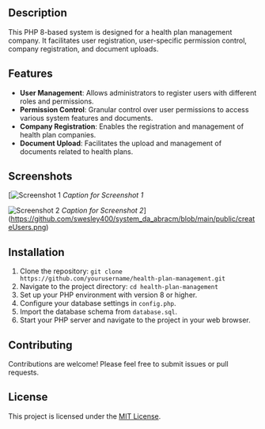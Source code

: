 
## Description
This PHP 8-based system is designed for a health plan management company. It facilitates user registration, user-specific permission control, company registration, and document uploads.

## Features
- **User Management**: Allows administrators to register users with different roles and permissions.
- **Permission Control**: Granular control over user permissions to access various system features and documents.
- **Company Registration**: Enables the registration and management of health plan companies.
- **Document Upload**: Facilitates the upload and management of documents related to health plans.

## Screenshots

[![Screenshot 1](screenshots/screenshot1.png)
*Caption for Screenshot 1*

![Screenshot 2](screenshots/screenshot2.png)
*Caption for Screenshot 2*](https://github.com/swesley400/system_da_abracm/blob/main/public/createUsers.png)

## Installation
1. Clone the repository: `git clone https://github.com/yourusername/health-plan-management.git`
2. Navigate to the project directory: `cd health-plan-management`
3. Set up your PHP environment with version 8 or higher.
4. Configure your database settings in `config.php`.
5. Import the database schema from `database.sql`.
6. Start your PHP server and navigate to the project in your web browser.

## Contributing
Contributions are welcome! Please feel free to submit issues or pull requests.

## License
This project is licensed under the [MIT License](LICENSE).
